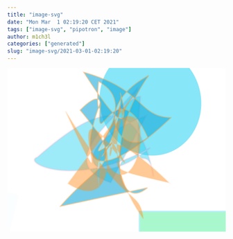 ```yaml
---
title: "image-svg"
date: "Mon Mar  1 02:19:20 CET 2021"
tags: ["image-svg", "pipotron", "image"]
author: m1ch3l
categories: ["generated"]
slug: "image-svg/2021-03-01-02:19:20"
---
```


![](image.svg)
